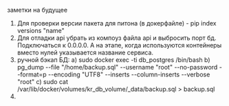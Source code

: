 заметки на будущее
1) Для проверки версии пакета для питона (в докерфайле) - pip index versions "name"
2) Для отладки api убрать из компоуз файла api и выбросить порт бд. Подключаться к 0.0.0.0. А на этапе, когда используются контейнеры вместо нулей указывается название сервиса.
3) ручной бэкап БД:
   a) sudo docker exec -ti db_postgres /bin/bash
   b) pg_dump --file "/home/backup.sql" --username "root" --no-password --format=p --encoding "UTF8" --inserts --column-inserts --verbose "root"
   c) sudo cat /var/lib/docker/volumes/kr_db_volume/_data/backup.sql > backup.sql
5) 
